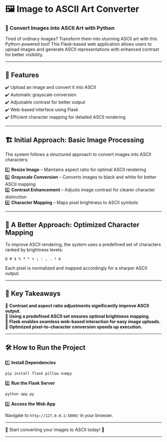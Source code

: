 # 🖼️ Image to ASCII Art Converter  

### 🎨 Convert Images into ASCII Art with Python  

Tired of ordinary images? Transform them into stunning ASCII art with this Python-powered tool! This Flask-based web application allows users to upload images and generate ASCII representations with enhanced contrast for better visibility.  

---

## 🔹 Features  

✔️ Upload an image and convert it into ASCII  
✔️ Automatic grayscale conversion  
✔️ Adjustable contrast for better output  
✔️ Web-based interface using Flask  
✔️ Efficient character mapping for detailed ASCII rendering  

---

## 🏗️ Initial Approach: Basic Image Processing  

The system follows a structured approach to convert images into ASCII characters:  

1️⃣ **Resize Image** – Maintains aspect ratio for optimal ASCII rendering  
2️⃣ **Grayscale Conversion** – Converts images to black and white for better ASCII mapping  
3️⃣ **Contrast Enhancement** – Adjusts image contrast for clearer character distinction  
4️⃣ **Character Mapping** – Maps pixel brightness to ASCII symbols  

---

## 🎯 A Better Approach: Optimized Character Mapping  

To improve ASCII rendering, the system uses a predefined set of characters ranked by brightness levels:  

```
@ # $ % ? * + ; : , . ! &
```

Each pixel is normalized and mapped accordingly for a sharper ASCII output.  

---

## 🚀 Key Takeaways  

📌 **Contrast and aspect ratio adjustments significantly improve ASCII output.**  
📌 **Using a predefined ASCII set ensures optimal brightness mapping.**  
📌 **Flask enables seamless web-based interaction for easy image uploads.**  
📌 **Optimized pixel-to-character conversion speeds up execution.**  

---

## 🛠️ How to Run the Project  

1️⃣ **Install Dependencies**  

```bash
pip install flask pillow numpy
```

2️⃣ **Run the Flask Server**  

```bash
python app.py
```

3️⃣ **Access the Web App**  

Navigate to `http://127.0.0.1:5000/` in your browser.  

---

🚀 Start converting your images to ASCII today! 🎨  

---

